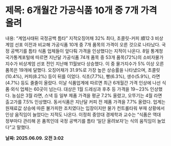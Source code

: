 # **제목: 6개월간 가공식품 10개 중 7개 가격 올려**

  내용: “계엄사태뒤 국정공백 틈타” 지적오징어채 32% 최다, 초콜릿-커피 順12·3 비상계엄 선포 이전과 비교해 가공식품 10개 중 7개 품목의 가격이 오른 것으로 나타났다. 국정 공백기를 틈타 식품 업체들이 앞다퉈 가격을 인상했다는 지적이 나온다.  8일 통계청 국가통계포털에 따르면 지난달 가공식품 74개 품목 중 53개 품목(72%)의 소비자물가지수가 비상계엄 선포 전인 지난해 11월보다 상승했다. 이 중 물가지수가 5% 이상 오른 품목은 19개에 달했다. 오징어채가 31.9%로 가장 높은 상승률을 나타냈으며, 초콜릿(10.4%), 커피(8.2%) 등이 뒤를 이었다. 식초(7.7%), 빵(6.3%), 생수(5.9%), 라면(4.7%) 등도 줄줄이 올랐다. 이날 식품업계에 따르면 최근 6개월간 가격 인상에 나선 식품·외식 업체는 60곳이 넘는다. 대상은 1월 드레싱과 후추 등 가격을 19∼23% 인상했다. 농심은 3월 라면, 스낵 등 일부 제품 가격을 평균 7.2% 올렸고, 오뚜기는 4월 라면 출고가를 7.5% 인상했다. 동서식품은 지난달 커피 전 제품 가격을 7.7% 올렸다. 업계는 원재료값 상승에 따른 불가피한 조치였다는 입장이지만 물가 컨트롤타워 부재 상황에서 인상 움직임이 늘었다는 지적도 나온다. 이정희 중앙대 경제학과 교수는 “식품은 역대 정부마다 관리해 온 품목인데 국정 공백기를 틈타 ‘일단 올려보자’는 식의 움직임이 늘었다”고 말했다.

  **날짜: 2025.06.09. 오전 3:02**